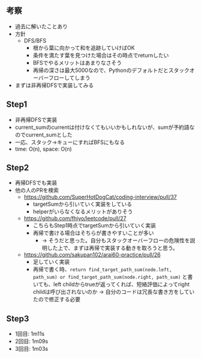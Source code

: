 ## 考察
- 過去に解いたことあり
- 方針
    - DFS/BFS
        - 根から葉に向かって和を追跡していけばOK
        - 条件を満たす葉を見つけた場合はその時点でreturnしたい
        - BFSでやるメリットはあまりなさそう
        - 再帰の深さは最大5000なので、Pythonのデフォルトだとスタックオーバーフローしてしまう
- まずは非再帰DFSで実装してみる

## Step1
- 非再帰DFSで実装
- current_sumのcurrentは付けなくてもいいかもしれないが、sumが予約語なのでcurrent_sumとした
- 一応、スタック->キューにすればBFSにもなる
- time: O(n), space: O(n)

## Step2
- 再帰DFSでも実装
- 他の人のPRを検索
    - https://github.com/SuperHotDogCat/coding-interview/pull/37
        - targetSumから引いていく実装をしている
        - helperがいらなくなるメリットがありそう
    - https://github.com/fhiyo/leetcode/pull/27
        - こちらもStep1時点でtargetSumから引いていく実装
        - 再帰で書ける場合はそちらが書きやすいことが多い
            - -> そうだと思った。自分もスタックオーバーフローの危険性を説明した上で、まずは再帰で実装する動きを取ろうと思う。
    - https://github.com/sakupan102/arai60-practice/pull/26
        - 足していく実装
        - 再帰で書く時、`return find_target_path_sum(node.left, path_sum) or find_target_path_sum(node.right, path_sum)` と書いても、left childからtrueが返ってくれば、短絡評価によってright childは呼び出されないのか -> 自分のコードは冗長な書き方をしていたので修正する必要

## Step3
- 1回目: 1m11s
- 2回目: 1m09s
- 3回目: 1m03s
